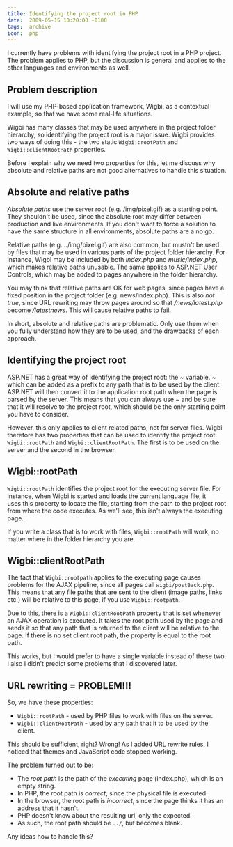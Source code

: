 ```yaml
---
title: Identifying the project root in PHP
date:  2009-05-15 10:20:00 +0100
tags:  archive
icon:  php
---
```


I currently have problems with identifying the project root in a PHP project. The
problem applies to PHP, but the discussion is general and applies to the other
languages and environments as well.


## Problem description

I will use my PHP-based application framework, Wigbi, as a contextual example, so
that we have some real-life situations. 

Wigbi has many classes that may be used anywhere in the project folder hierarchy, 
so identifying the project root is a major issue. Wigbi provides two ways of doing
this - the two static `Wigbi::rootPath` and `Wigbi::clientRootPath` properties.

Before I explain why we need two properties for this, let me discuss why absolute
and relative paths are not good alternatives to handle this situation.


## Absolute and relative paths

*Absolute paths* use the server root (e.g. /img/pixel.gif) as a starting point.
They shouldn't be used, since the absolute root may differ between production
and live environments. If you don't want to force a solution to have the same
structure in all environments, absolute paths are a no go.

Relative paths (e.g. ../img/pixel.gif) are also common, but mustn't be used by
files that may be used in various parts of the project folder hierarchy. For
instance, Wigbi may be included by both *index.php* and *music/index.php*, which
makes relative paths unusable. The same applies to ASP.NET User Controls, which
may be added to pages anywhere in the folder hierarchy.

You may think that relative paths are OK for web pages, since pages have a fixed
position in the project folder (e.g. news/index.php). This is also *not true*,
since URL rewriting may throw pages around so that */news/latest.php* become
*/latestnews*. This will cause relative paths to fail.

In short, absolute and relative paths are problematic. Only use them when you
fully understand how they are to be used, and the drawbacks of each approach.


## Identifying the project root

ASP.NET has a great way of identifying the project root: the ~ variable. ~ which
can be added as a prefix to any path that is to be used by the client. ASP.NET
will then convert it to the application root path when the page is parsed by the
server. This means that you can always use ~ and be sure that it will resolve to
the project root, which should be the only starting point you have to consider.

However, this only applies to client related paths, not for server files. Wigbi
therefore has two properties that can be used to identify the project root: 
`Wigbi::rootPath` and `Wigbi::clientRootPath`. The first is to be used on the
server and the second in the browser.


## Wigbi::rootPath

`Wigbi::rootPath` identifies the project root for the executing server file. For
instance, when Wigbi is started and loads the current language file, it uses this
property to locate the file, starting from the path to the project root from where
the code executes. As we'll see, this isn't always the executing page.

If you write a class that is to work with files, `Wigbi::rootPath` will work, no
matter where in the folder hierarchy you are.


## Wigbi::clientRootPath

The fact that `Wigbi::rootpath` applies to the executing page causes problems for
the AJAX pipeline, since all pages call `wigbi/postBack.php`. This means that any
file paths that are sent to the client (image paths, links etc.) will be relative
to this page, if you use `Wigbi::rootpath`.

Due to this, there is a `Wigbi::clientRootPath` property that is set whenever an
AJAX operation is executed. It takes the root path used by the page and sends it
so that any path that is returned to the client will be relative to the page. If
there is no set client root path, the property is equal to the root path.

This works, but I would prefer to have a single variable instead of these two. I
also I didn't predict some problems that I discovered later.


## URL rewriting = PROBLEM!!!

So, we have these properties:

* `Wigbi::rootPath` - used by PHP files to work with files on the server.
* `Wigbi::clientRootPath` - used by any path that it to be used by the client.

This should be sufficient, right? Wrong! As I added URL rewrite rules, I noticed
that themes and JavaScript code stopped working.

The problem turned out to be:

* The *root path* is the path of the *executing* page (index.php), which is an empty string.
* In PHP, the root path is *correct*, since the physical file is executed.
* In the browser, the root path is *incorrect*, since the page thinks it has an address that it hasn't.
* PHP doesn't know about the resulting url, only the expected. 
* As such, the root path should be `../`, but becomes blank.

Any ideas how to handle this?


